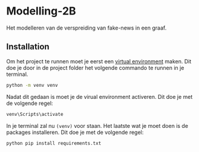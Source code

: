 # Modelling-2B

Het modelleren van de verspreiding van fake-news in een graaf.

## Installation

Om het project te runnen moet je eerst een [virtual environment](https://docs.python.org/3/tutorial/venv.html) maken. Dit doe je door in de project folder het volgende commando te runnen in je terminal.

```bash
python -m venv venv
```

Nadat dit gedaan is moet je de virual environment activeren. Dit doe je met de volgende regel:

```bash
venv\Scripts\activate
```

In je terminal zal nu `(venv)` voor staan. Het laatste wat je moet doen is de packages installeren. Dit doe je met de volgende regel:

```bash
python pip install requirements.txt
```
